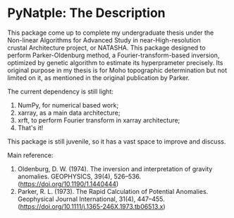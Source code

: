 # **PyNatple: The Description**

This package come up to complete my undergraduate thesis under the Non-linear Algorithms for Advanced Study in near-High-resolution crustal Architecture project, or NATASHA. This package designed to perform Parker-Oldenburg method, a Fourier-transform-based inversion, optimized by genetic algorithm to estimate its hyperprameter precisely. Its original purpose in my thesis is for Moho topographic determination but not limited on it, as mentioned in the original publication by Parker.

The current dependency is still light:
1. NumPy, for numerical based work;
2. xarray, as a main data architecture;
3. xrft, to perform Fourier transform in xarray architecture;
4. That's it!

This package is still juvenile, so it has a vast space to improve and discuss.

Main reference:
1. Oldenburg, D. W. (1974). The inversion and interpretation of gravity anomalies. GEOPHYSICS, 39(4), 526–536. (https://doi.org/10.1190/1.1440444)
2. Parker, R. L. (1973). The Rapid Calculation of Potential Anomalies. Geophysical Journal International, 31(4), 447–455. (https://doi.org/10.1111/j.1365-246X.1973.tb06513.x)

